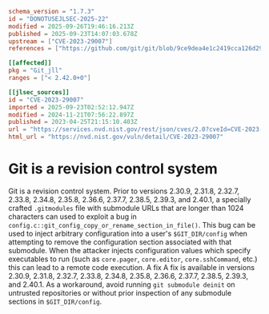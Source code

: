 ```toml
schema_version = "1.7.3"
id = "DONOTUSEJLSEC-2025-22"
modified = 2025-09-26T19:46:16.213Z
published = 2025-09-23T14:07:03.678Z
upstream = ["CVE-2023-29007"]
references = ["https://github.com/git/git/blob/9ce9dea4e1c2419cca126d29fa7730baa078a11b/Documentation/RelNotes/2.30.9.txt", "https://github.com/git/git/commit/528290f8c61222433a8cf02fb7cfffa8438432b4", "https://github.com/git/git/security/advisories/GHSA-v48j-4xgg-4844", "https://lists.debian.org/debian-lts-announce/2024/06/msg00018.html", "https://lists.fedoraproject.org/archives/list/package-announce@lists.fedoraproject.org/message/PI7FZ4NNR5S5J5K6AMVQBH2JFP6NE4L7/", "https://lists.fedoraproject.org/archives/list/package-announce@lists.fedoraproject.org/message/RKOXOAZ42HLXHXTW6JZI4L5DAIYDTYCU/", "https://lists.fedoraproject.org/archives/list/package-announce@lists.fedoraproject.org/message/YFZWGQKB6MM5MNF2DLFTD7KS2KWPICKL/", "https://security.gentoo.org/glsa/202312-15", "https://github.com/git/git/blob/9ce9dea4e1c2419cca126d29fa7730baa078a11b/Documentation/RelNotes/2.30.9.txt", "https://github.com/git/git/commit/528290f8c61222433a8cf02fb7cfffa8438432b4", "https://github.com/git/git/security/advisories/GHSA-v48j-4xgg-4844", "https://lists.debian.org/debian-lts-announce/2024/06/msg00018.html", "https://lists.fedoraproject.org/archives/list/package-announce@lists.fedoraproject.org/message/PI7FZ4NNR5S5J5K6AMVQBH2JFP6NE4L7/", "https://lists.fedoraproject.org/archives/list/package-announce@lists.fedoraproject.org/message/RKOXOAZ42HLXHXTW6JZI4L5DAIYDTYCU/", "https://lists.fedoraproject.org/archives/list/package-announce@lists.fedoraproject.org/message/YFZWGQKB6MM5MNF2DLFTD7KS2KWPICKL/", "https://security.gentoo.org/glsa/202312-15"]

[[affected]]
pkg = "Git_jll"
ranges = ["< 2.42.0+0"]

[[jlsec_sources]]
id = "CVE-2023-29007"
imported = 2025-09-23T02:52:12.947Z
modified = 2024-11-21T07:56:22.897Z
published = 2023-04-25T21:15:10.403Z
url = "https://services.nvd.nist.gov/rest/json/cves/2.0?cveId=CVE-2023-29007"
html_url = "https://nvd.nist.gov/vuln/detail/CVE-2023-29007"
```

# Git is a revision control system

Git is a revision control system. Prior to versions 2.30.9, 2.31.8, 2.32.7, 2.33.8, 2.34.8, 2.35.8, 2.36.6, 2.37.7, 2.38.5, 2.39.3, and 2.40.1, a specially crafted `.gitmodules` file with submodule URLs that are longer than 1024 characters can used to exploit a bug in `config.c::git_config_copy_or_rename_section_in_file()`. This bug can be used to inject arbitrary configuration into a user's `$GIT_DIR/config` when attempting to remove the configuration section associated with that submodule. When the attacker injects configuration values which specify executables to run (such as `core.pager`, `core.editor`, `core.sshCommand`, etc.) this can lead to a remote code execution. A fix A fix is available in versions 2.30.9, 2.31.8, 2.32.7, 2.33.8, 2.34.8, 2.35.8, 2.36.6, 2.37.7, 2.38.5, 2.39.3, and 2.40.1. As a workaround, avoid running `git submodule deinit` on untrusted repositories or without prior inspection of any submodule sections in `$GIT_DIR/config`.

